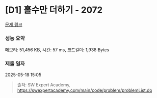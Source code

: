 # [D1] 홀수만 더하기 - 2072 

[문제 링크](https://swexpertacademy.com/main/code/problem/problemDetail.do?contestProbId=AV5QSEhaA5sDFAUq) 

### 성능 요약

메모리: 51,456 KB, 시간: 57 ms, 코드길이: 1,938 Bytes

### 제출 일자

2025-05-18 15:05



> 출처: SW Expert Academy, https://swexpertacademy.com/main/code/problem/problemList.do